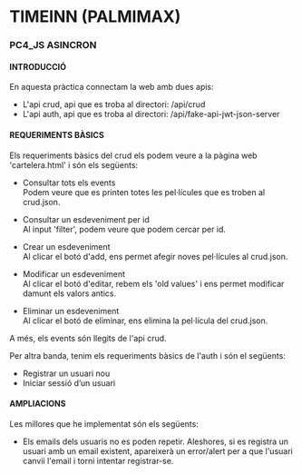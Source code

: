 # TIMEINN (PALMIMAX)
### PC4_JS ASINCRON
#### INTRODUCCIÓ
En aquesta pràctica connectam la web amb dues apis:
- L'api crud, api que es troba al directori: /api/crud
- L'api auth, api que es troba al directori: /api/fake-api-jwt-json-server

#### REQUERIMENTS BÀSICS
Els requeriments bàsics del crud els podem veure a la pàgina web 'cartelera.html' 
i són els següents:
- Consultar tots els events <br>
  Podem veure que es printen totes les pel·lícules que es troben al crud.json.
  
- Consultar un esdeveniment per id <br>
  Al input 'filter', podem veure que podem cercar per id. 
- Crear un esdeveniment <br>
  Al clicar el botó d'add, ens permet afegir noves pel·lícules al crud.json.
- Modificar un esdeveniment <br>
  Al clicar el botó d'editar, rebem els 'old values' i ens permet modificar damunt 
  els valors antics.
- Eliminar un esdeveniment <br>
Al clicar el botó de eliminar, ens elimina la pel·lícula del crud.json.
  
A més, els events són llegits de l'api crud.

Per altra banda, tenim els requeriments bàsics de l'auth i són el següents:
- Registrar un usuari nou <br>
- Iniciar sessió d’un usuari <br>

#### AMPLIACIONS
Les millores que he implementat són els següents:
- Els emails dels usuaris no es poden repetir. Aleshores, si es registra un usuari
amb un email existent, apareixerà un error/alert per a que l'usuari canvii l'email i torni
  intentar registrar-se.
